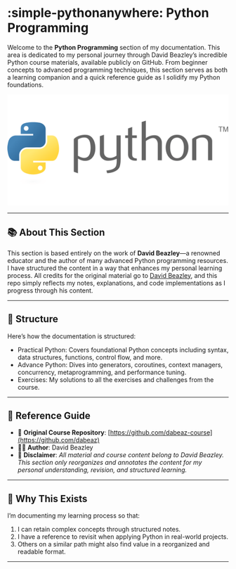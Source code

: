 # :simple-pythonanywhere: Python Programming

Welcome to the **Python Programming** section of my documentation. This area is dedicated to my personal journey through David Beazley’s incredible Python course materials, available publicly on GitHub. From beginner concepts to advanced programming techniques, this section serves as both a learning companion and a quick reference guide as I solidify my Python foundations.

![Python Banner](../assets/images/python/python-logo.png)

---

## 📚 About This Section

This section is based entirely on the work of **David Beazley**—a renowned educator and the author of many advanced Python programming resources. I have structured the content in a way that enhances my personal learning process. All credits for the original material go to [David Beazley](https://github.com/dabeaz), and this repo simply reflects my notes, explanations, and code implementations as I progress through his content.

---

## 🧭 Structure

Here’s how the documentation is structured:

- Practical Python: Covers foundational Python concepts including syntax, data structures, functions, control flow, and more.
- Advance Python: Dives into generators, coroutines, context managers, concurrency, metaprogramming, and performance tuning.
- Exercises: My solutions to all the exercises and challenges from the course.

---

## 📌 Reference Guide

- 📘 **Original Course Repository**: [https://github.com/dabeaz-course](https://github.com/dabeaz)
- 👨‍🏫 **Author**: David Beazley
- 🔖 **Disclaimer**: *All material and course content belong to David Beazley. This section only reorganizes and annotates the content for my personal understanding, revision, and structured learning.*

---

## 🚀 Why This Exists

I’m documenting my learning process so that:

1. I can retain complex concepts through structured notes.
2. I have a reference to revisit when applying Python in real-world projects.
3. Others on a similar path might also find value in a reorganized and readable format.

---

&nbsp;